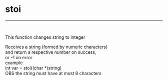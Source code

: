 <h1>stoi</h1>
<hr>
<br>
<p>This function changes string to integer</p>
  Receives a string (formed by numeric characters)<br>and return a respective number on success,<br> or -1 on error<br>
example<br>
int var = stoi((char *)string)<br>
OBS the string must have at most 8 characters<br>
